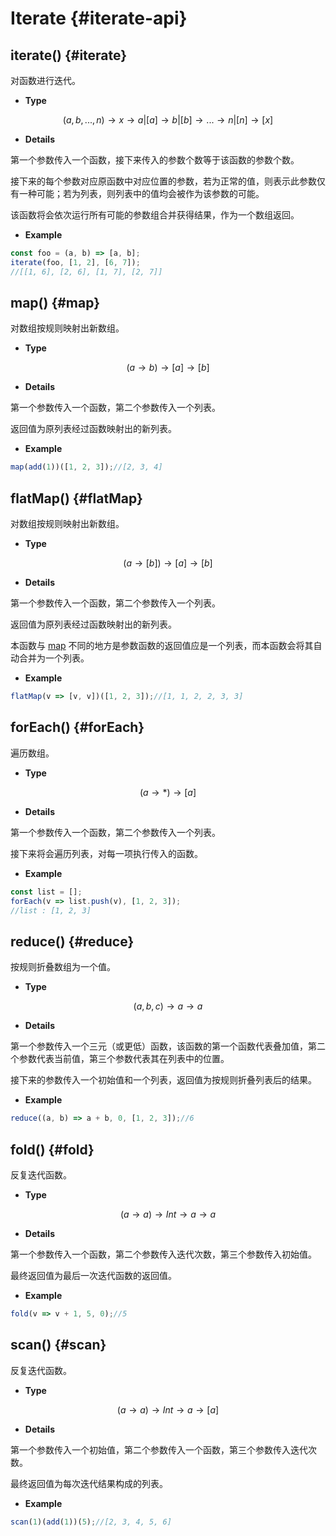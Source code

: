 # Iterate {#iterate-api}

## iterate() {#iterate}

对函数进行迭代。

- **Type**

$$(a,b,...,n)\rightarrow x\rightarrow a|[a]\rightarrow b|[b]\rightarrow ...\rightarrow n|[n]\rightarrow [x]$$

- **Details**

第一个参数传入一个函数，接下来传入的参数个数等于该函数的参数个数。

接下来的每个参数对应原函数中对应位置的参数，若为正常的值，则表示此参数仅有一种可能；若为列表，则列表中的值均会被作为该参数的可能。

该函数将会依次运行所有可能的参数组合并获得结果，作为一个数组返回。

- **Example**

```js
const foo = (a, b) => [a, b];
iterate(foo, [1, 2], [6, 7]);
//[[1, 6], [2, 6], [1, 7], [2, 7]]
```

## map() {#map}

对数组按规则映射出新数组。

- **Type**

$$(a\rightarrow b)\rightarrow [a]\rightarrow [b]$$

- **Details**

第一个参数传入一个函数，第二个参数传入一个列表。

返回值为原列表经过函数映射出的新列表。

- **Example**

```js
map(add(1))([1, 2, 3]);//[2, 3, 4]
```

## flatMap() {#flatMap}

对数组按规则映射出新数组。

- **Type**

$$(a\rightarrow [b])\rightarrow [a]\rightarrow [b]$$

- **Details**

第一个参数传入一个函数，第二个参数传入一个列表。

返回值为原列表经过函数映射出的新列表。

本函数与 [map](#map) 不同的地方是参数函数的返回值应是一个列表，而本函数会将其自动合并为一个列表。

- **Example**

```js
flatMap(v => [v, v])([1, 2, 3]);//[1, 1, 2, 2, 3, 3]
```

## forEach() {#forEach}

遍历数组。

- **Type**

$$(a\rightarrow *)\rightarrow [a]$$

- **Details**

第一个参数传入一个函数，第二个参数传入一个列表。

接下来将会遍历列表，对每一项执行传入的函数。

- **Example**

```js
const list = [];
forEach(v => list.push(v), [1, 2, 3]);
//list : [1, 2, 3]
```

## reduce() {#reduce}

按规则折叠数组为一个值。

- **Type**

$$(a,b,c)\rightarrow a \rightarrow a$$

- **Details**

第一个参数传入一个三元（或更低）函数，该函数的第一个函数代表叠加值，第二个参数代表当前值，第三个参数代表其在列表中的位置。

接下来的参数传入一个初始值和一个列表，返回值为按规则折叠列表后的结果。

- **Example**

```js
reduce((a, b) => a + b, 0, [1, 2, 3]);//6
```

## fold() {#fold}

反复迭代函数。

- **Type**

$$(a\rightarrow a)\rightarrow Int\rightarrow a\rightarrow a$$

- **Details**

第一个参数传入一个函数，第二个参数传入迭代次数，第三个参数传入初始值。

最终返回值为最后一次迭代函数的返回值。

- **Example**

```js
fold(v => v + 1, 5, 0);//5
```

## scan() {#scan}

反复迭代函数。

- **Type**

$$(a\rightarrow a)\rightarrow Int\rightarrow a\rightarrow [a]$$

- **Details**

第一个参数传入一个初始值，第二个参数传入一个函数，第三个参数传入迭代次数。

最终返回值为每次迭代结果构成的列表。

- **Example**

```js
scan(1)(add(1))(5);//[2, 3, 4, 5, 6]
```
